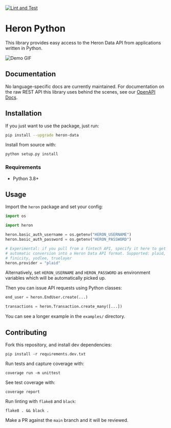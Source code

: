[![Lint and Test](https://github.com/heron-data/client-python/actions/workflows/lint_and_test.yml/badge.svg)](https://github.com/heron-data/client-python/actions/workflows/lint_and_test.yml)

# Heron Python

This library provides easy access to the Heron Data API from applications
written in Python.

![Demo GIF](https://user-images.githubusercontent.com/16668651/129679702-f9c1ae2d-66ec-43e1-818f-0f1d539ba348.gif)

## Documentation

No language-specific docs are currently maintained. For documentation on the
raw REST API this library uses behind the scenes, see our [OpenAPI
Docs](https://app.herondata.io/docs).

## Installation

If you just want to use the package, just run:

```sh
pip install --upgrade heron-data
```

Install from source with:

```sh
python setup.py install
```

### Requirements

-   Python 3.8+

## Usage

Import the `heron` package and set your config:

```python
import os

import heron

heron.basic_auth_username = os.getenv("HERON_USERNAME")
heron.basic_auth_password = os.getenv("HERON_PASSWORD")

# Experimental: if you pull from a fintech API, specify it here to get
# automatic conversion into a Heron Data API format. Supported: plaid,
# finicity, yodlee, truelayer
heron.provider = "plaid"
```

Alternatively, set `HERON_USERNAME` and `HERON_PASSWORD` as environment
variables which will be automatically picked up.

Then you can issue API requests using Python classes:

```python
end_user = heron.EndUser.create(...)

transactions = heron.Transaction.create_many([...])
```

You can see a longer example in the `examples/` directory.

## Contributing

Fork this repository, and install dev dependencies:

```
pip install -r requirements.dev.txt
```

Run tests and capture coverage with:

```
coverage run -m unittest
```

See test coverage with:

```
coverage report
```

Run linting with `flake8` and `black`:

```
flake8 . && black .
```

Make a PR against the `main` branch and it will be reviewed.
